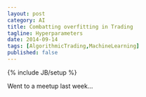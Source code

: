 ```yaml
---
layout: post
category: AI
title: Combatting overfitting in Trading
tagline: Hyperparameters
date: 2014-09-14
tags: [AlgorithmicTrading,MachineLearning]
published: false
---
```

{% include JB/setup %}


Went to a meetup last week...





